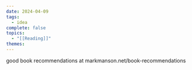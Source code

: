 ```yaml
---
date: 2024-04-09
tags:
  - idea
complete: false
topics:
  - "[[Reading]]"
themes:
---
```


good book recommendations at markmanson.net/book-recommendations